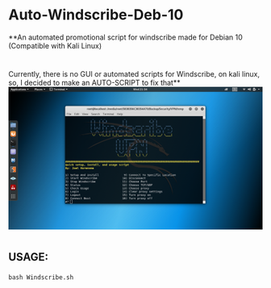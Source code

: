 # Auto-Windscribe-Deb-10
**An automated promotional script for windscribe made for Debian 10 (Compatible with Kali Linux)
#
Currently, there is no GUI or automated scripts for Windscribe, on kali linux, so, I decided to make an AUTO-SCRIPT to fix that** 
![](https://github.com/J-Horensma/Auto-Windscribe-Deb-10/blob/master/Images/Windscape_Main.png)
#
## USAGE:
`bash Windscribe.sh`

